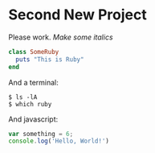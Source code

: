 # Second New Project

Please work. *Make some italics*

```ruby
class SomeRuby
  puts "This is Ruby"
end
```

And a terminal:

```terminal
$ ls -lA
$ which ruby
```

And javascript:

```js
var something = 6;
console.log('Hello, World!')
```
